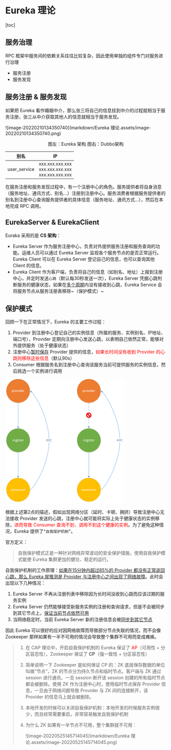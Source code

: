 # Eureka 理论

[toc]

## 服务治理

RPC 框架中服务间的依赖关系往往比较复杂，因此使用单独的组件专门对服务进行治理

-   服务注册
-   服务发现



## 服务注册 & 服务发现

如果把 Eureka 看作婚姻中介，那么张三将自己的信息挂到中介的过程就相当于服务注册，张三从中介获取其他人的信息就相当于服务发现。



![image-20220210134350740](markdown/Eureka 理论.assets/image-20220210134350740.png)

<center>图左：Eureka 架构   图右：Dubbo架构</center>

|     别名     |                            IP                             |
| :----------: | :-------------------------------------------------------: |
| user_service | xxx.xxx.xxx.xxx<br />xxx.xxx.xxx.xxx<br />xxx.xxx.xxx.xxx |



在服务注册和服务发现过程中，有一个注册中心的角色。服务提供者将自身消息（服务地址、通讯方式、别名…）注册到注册中心。服务消费者根据服务提供者的别名到注册中心查询服务提供者的具体信息（服务地址、通讯方式…），然后在本地完成 RPC 调用。



## EurekaServer & EurekaClient

Euraka 采用的是 **CS 架构**：

-   Eureka Server 作为服务注册中心，负责对外提供服务注册和服务查询的功能。运维人员可以通过 Eureka Server 监视各个服务节点的是否正常运行。Eureka Client 可以在 Eureka Server 登记自己的信息，也可以查询其他 Client 的信息。
-   Eureka Client 作为客户端，负责将自己的信息（如别名、地址）上报到注册中心，并定时发送`心跳`（默认每30秒发送一次），Eureka Server 凭据心跳判断服务的健康状态，如果在<u>多个周期</u>内没有接收到心跳，Eureka Service 会将服务节点从服务注册表移除~（保护模式）~



## 保护模式

回顾一下在正常情况下，Eureka 的主要工作过程：

1.   Provider 到注册中心登记自己的实例信息（所属的服务、实例别名、IP地址、端口号），Provider 定期向注册中心发送心跳，以表明自己依然正常，能够对外提供服务（处于健康状态）
2.   注册中心<u>暂时保存</u> Provider 提供的信息，<font color = red>如果长时间没有收到 Provider 的心跳则移除这些信息</font>（默认90s）
3.   Consumer 根据服务名到注册中心查询该服务当前可提供服务的实例信息，然后挑选一个实例进行调用

<img src="markdown/Eureka 理论.assets/image-20220213043304067.png" alt="image-20220213043304067" style="zoom:50%;" />

根据上述第2点的描述，假如出现网络分区（延时、卡顿、拥挤）导致注册中心无法接收 Provider 发送的心跳，注册中心就可能将实际上处于健康状态的实例移除，<font color = red>进而导致 Consumer 查询不到、调用不到这个健康的实例</font>。为了避免这种情况，Eureka 提供了`“自我保护机制”`。



官方定义：

>   自我保护模式正是一种针对网络异常波动的安全保护措施，使用自我保护模式能使 Eureka 集群更加的健壮、稳定的运行。



自我保护机制的工作原理：<u>如果在15分钟内超过85%的 Provider 都没有正常返回心跳，那么 Eureka 就推测是 Provider 与注册中心之间出现了网络故障</u>。此时会出现以下几种情况：

1.   Eureka Server 不再从注册列表中移除因为长时间没收到心跳而应该过期的服务实例
2.   Eureka Server 仍然能够接受新服务实例的注册和查询请求，但是不会被同步到其它节点上，<u>保证当前节点依然可用</u>
3.   当网络稳定时，当前 Eureka Server 新的注册信息会被<u>同步到其它节点</u>

因此 Eureka 可以很好的应对因网络故障而导致部分节点失联的情况，而不会像 Zookeeper 那样如果有一半不可用的情况会导致整个集群不可用而变成瘫痪。

>   1.   在 CAP 理论中，开启自我保护机制的 Eureka 保证了 <font color = red>AP</font>（可用性 + 分区容忍性），Zookeeper 保证了 **CP**（强一致性 + 分区容忍性）
>
>   2.   简单说明一下 Zookeeper 是如何保证 CP 的：ZK 底层保存数据的单位叫做“节点”，ZK 的节点分为持久节点和临时节点。客户端与 ZK 通过 session 进行通讯，一旦 session 断开该 session 创建的所有临时节点都会被删除。使用 ZK 作为注册中心时，使用临时节点保存 Provider 信息，一旦由于网络问题导致 Provider 与 ZK 间的连接断开，该 Provider 的信息马上就会被删除。
>
>   3.   本地开发的时候可以关闭自我保护机制：本地开发的时候服务实例很少，而且经常需要重启，非常容易触发自我保护机制
>
>   4.   为什么 ZK 如果有一半节点不可用，整个集群就不可用：
>
>        ![image-20220525145714045](markdown/Eureka 理论.assets/image-20220525145714045.png)
